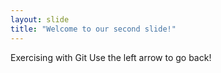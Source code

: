 ```yaml
---
layout: slide
title: "Welcome to our second slide!"
---
```

Exercising with Git
Use the left arrow to go back!